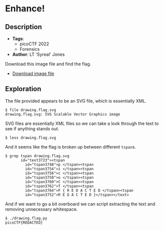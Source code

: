 # Enhance!
## Description
- **Tags**:
    - picoCTF 2022
    - Forensics
- **Author**: LT 'Syreal' Jones


Download this image file and find the flag.
* [Download image file](https://artifacts.picoctf.net/c/137/drawing.flag.svg)


## Exploration

The file provided appears to be an SVG file, which is essentially XML.
```
$ file drawing.flag.svg
drawing.flag.svg: SVG Scalable Vector Graphics image
```

SVG files are essentially XML files so we can take a look through the text to see if anything stands out.

```
$ less drawing.flag.svg
```

And it seems like the flag is broken up between different `tspan`s.
```
$ grep tspan drawing.flag.svg
       id="text3723"><tspan
         id="tspan3748">p </tspan><tspan
         id="tspan3754">i </tspan><tspan
         id="tspan3756">c </tspan><tspan
         id="tspan3758">o </tspan><tspan
         id="tspan3760">C </tspan><tspan
         id="tspan3762">T </tspan><tspan
         id="tspan3764">F { R E D A C T E D </tspan><tspan
         id="tspan3752">R E D A C T E D }</tspan></text>
```

And if we want to go a bit overboard we can script extracting the text and removing unnecessary whitespace.
```
$ ./drawing.flag.py
picoCTF{REDACTED}
```